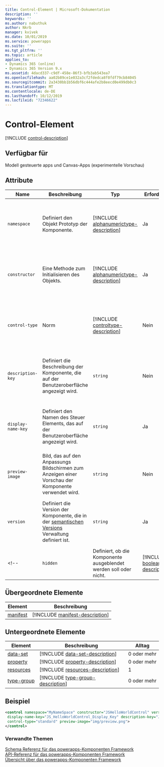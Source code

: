 ```yaml
---
title: Control-Element | Microsoft-Dokumentation
description: ''
keywords: ''
ms.author: nabuthuk
author: Nkrb
manager: kvivek
ms.date: 10/01/2019
ms.service: powerapps
ms.suite: ''
ms.tgt_pltfrm: ''
ms.topic: article
applies_to:
- Dynamics 365 (online)
- Dynamics 365 Version 9.x
ms.assetid: 4dacd337-c9df-458e-86f3-bfb3ab543ea7
ms.openlocfilehash: aa02b89ce1e032a3cf2fdedca8f0fdf79cb84045
ms.sourcegitcommit: 2a3430bb1b56dbf6c444afe2b8eecd0e499db0c3
ms.translationtype: MT
ms.contentlocale: de-DE
ms.lasthandoff: 10/12/2019
ms.locfileid: "72346622"
---
```

# <a name="control-element"></a>Control-Element

[!INCLUDE [control-description](includes/control-description.md)]

## <a name="available-for"></a>Verfügbar für

Modell gesteuerte apps und Canvas-Apps (experimentelle Vorschau)

## <a name="attributes"></a>Attribute

|Name|Beschreibung|Typ|Erforderlich|Verfügbar für|
|--|--|--|--|--------|
|`namespace`|Definiert den Objekt Prototyp der Komponente.|[!INCLUDE [alphanumerictype-description](includes/alphanumerictype-description.md)]|Ja|Modell gesteuerte apps und Canvas-Apps (experimentelle Vorschau) (experimentelle Vorschau)|
|`constructor`|Eine Methode zum Initialisieren des Objekts.|[!INCLUDE [alphanumerictype-description](includes/alphanumerictype-description.md)]|Ja|Modell gesteuerte apps und Canvas-Apps (experimentelle Vorschau) (experimentelle Vorschau)|
|`control-type`|Norm|[!INCLUDE [controltype-description](includes/controltype-description.md)]|Nein|Modell gesteuerte apps und Canvas-Apps (experimentelle Vorschau) (experimentelle Vorschau)|
|`description-key`|Definiert die Beschreibung der Komponente, die auf der Benutzeroberfläche angezeigt wird.|`string`|Nein|Modell gesteuerte apps und Canvas-Apps (experimentelle Vorschau) (experimentelle Vorschau)|
|`display-name-key`|Definiert den Namen des Steuer Elements, das auf der Benutzeroberfläche angezeigt wird.|`string`|Ja|Modell gesteuerte apps und Canvas-Apps (experimentelle Vorschau) (experimentelle Vorschau)|
|`preview-image`|Bild, das auf den Anpassungs Bildschirmen zum Anzeigen einer Vorschau der Komponente verwendet wird.|`string`|Nein|Modellgesteuerte Apps|
|`version`|Definiert die Version der Komponente, die in der [semantischen Versions](https://semver.org) Verwaltung definiert ist.|`string`|Ja|Modell gesteuerte apps und Canvas-Apps (experimentelle Vorschau) (experimentelle Vorschau)|
<!--|`hidden`|Definiert, ob die Komponente ausgeblendet werden soll oder nicht.|[!INCLUDE [booleantype-description](includes/booleantype-description.md)]| Nein|Modellgesteuerte Apps|-->

## <a name="parent-elements"></a>Übergeordnete Elemente

|Element|Beschreibung|
|--|--|
|[manifest](manifest.md)|[!INCLUDE [manifest-description](includes/manifest-description.md)]|

## <a name="child-elements"></a>Untergeordnete Elemente

|Element|Beschreibung|Alltag|
|--|--|--|
|[data-set](data-set.md)|[!INCLUDE [data-set-description](includes/data-set-description.md)]|0 oder mehr|
|[property](property.md)|[!INCLUDE [property-description](includes/property-description.md)]|0 oder mehr|
|[resources](resources.md)|[!INCLUDE [resources-description](includes/resources-description.md)]|1|
|[type-group](type-group.md)|[!INCLUDE [type-group-description](includes/type-group-description.md)]|0 oder mehr|

## <a name="example"></a>Beispiel

```xml
<control namespace="MyNameSpace" constructor="JSHelloWorldControl" version="1.0.0"
 display-name-key="JS_HelloWorldControl_Display_Key" description-key="JS_HelloWorldControl_Desc_Key"
 control-type="standard" preview-image="img/preview.png">
</control>
  ```

### <a name="related-topics"></a>Verwandte Themen

[Schema Referenz für das powerapps-Komponenten Framework](index.md)<br/>
[API-Referenz für das powerapps-Komponenten Framework](../reference/index.md)<br/>
[Übersicht über das powerapps-Komponenten Framework](../overview.md)